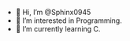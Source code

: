 - 👋 Hi, I’m @Sphinx0945
- 👀 I’m interested in Programming.
- 🌱 I’m currently learning C.
<!---
Sphinx0945/Sphinx0945 is a ✨ special ✨ repository because its `README.md` (this file) appears on your GitHub profile.
You can click the Preview link to take a look at your changes.
--->
